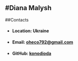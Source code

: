 #Diana Malysh
---
##Contacts
+ #### Location: Ukraine
+ #### Email: oheco792@gmail.com
+ #### GitHub: [konodioda](https://github.com/konodioda00) 



